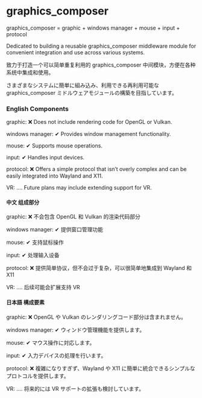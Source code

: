 # graphics_composer
graphics_composer = graphic + windows manager + mouse + input + protocol

Dedicated to building a reusable graphics_composer middleware module for convenient integration and use across various systems.

致力于打造一个可以简单重复利用的 graphics_composer 中间模块，方便在各种系统中集成和使用。

さまざまなシステムに簡単に組み込み、利用できる再利用可能な graphics_composer ミドルウェアモジュールの構築を目指しています。

### English Components

graphic: ❌ Does not include rendering code for OpenGL or Vulkan.

windows manager: ✔ Provides window management functionality.

mouse: ✔ Supports mouse operations.

input: ✔ Handles input devices.

protocol: ❌ Offers a simple protocol that isn’t overly complex and can be easily integrated into Wayland and X11.

VR: .... Future plans may include extending support for VR.

#### 中文 组成部分

graphic: ❌ 不会包含 OpenGL 和 Vulkan 的渲染代码部分

windows manager: ✔ 提供窗口管理功能

mouse: ✔ 支持鼠标操作

input: ✔ 处理输入设备

protocol: ❌ 提供简单协议，但不会过于复杂，可以很简单地集成到 Wayland 和 X11

VR: .... 后续可能会扩展支持 VR

#### 日本語 構成要素

graphic: ❌ OpenGL や Vulkan のレンダリングコード部分は含まれません。

windows manager: ✔ ウィンドウ管理機能を提供します。

mouse: ✔ マウス操作に対応します。

input: ✔ 入力デバイスの処理を行います。

protocol: ❌ 複雑になりすぎず、Wayland や X11 に簡単に統合できるシンプルなプロトコルを提供します。

VR: .... 将来的には VR サポートの拡張も検討しています。

